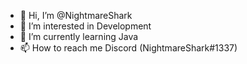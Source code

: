 - 👋 Hi, I’m @NightmareShark
- 👀 I’m interested in Development
- 🌱 I’m currently learning Java
- 📫 How to reach me Discord (NightmareShark#1337)
